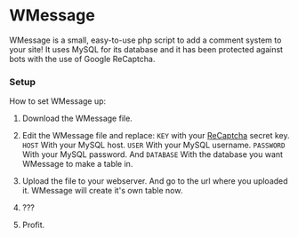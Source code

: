 # WMessage

WMessage is a small, easy-to-use php script to add a comment system to your site! It uses MySQL for its database and it has been protected against bots with the use of Google ReCaptcha.
### Setup
How to set WMessage up:
1. Download the WMessage file.

2. Edit the WMessage file and replace: ``` KEY ``` with your [ReCaptcha] secret key. ``` HOST ``` With your MySQL host. ``` USER ``` With your MySQL username. ``` PASSWORD ``` With your MySQL password. And ``` DATABASE ``` With the database you want WMessage to make a table in.

3. Upload the file to your webserver. And go to the url where you uploaded it. WMessage will create it's own table now.

4. ???

5. Profit.

[ReCaptcha]:https://www.google.com/recaptcha/intro/index.html
